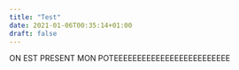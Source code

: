 ```yaml
---
title: "Test"
date: 2021-01-06T00:35:14+01:00
draft: false
---
```


ON EST PRESENT MON POTEEEEEEEEEEEEEEEEEEEEEEEEE

